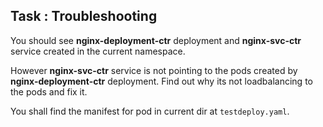 ## Task : Troubleshooting

You should see **nginx-deployment-ctr** deployment and **nginx-svc-ctr** service created in the current namespace.

However **nginx-svc-ctr** service is not pointing to the  pods created by **nginx-deployment-ctr** deployment. Find out why its not loadbalancing to the pods and fix it.

You shall find the  manifest for pod in current dir at  `testdeploy.yaml`.
